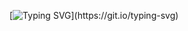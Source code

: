 [![Typing SVG](https://readme-typing-svg.demolab.com?font=Goldman&size=36&pause=1000&color=A95E13&random=false&width=435&lines=Hello!)](https://git.io/typing-svg)

